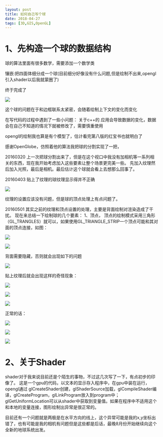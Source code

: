 ```yaml
---
layout: post
title: 如何自己写个球
date: 2018-04-27
tags: [3D,GIS,OpenGL]
---
```


# 1、先构造一个球的数据结构

球的算法里面有很多数学，需要添加一个数学类

镶嵌:把四面体细分成一个球(目前细分好像没有什么问题,但是绘制不出来,opengl引入shader以后我就蒙圈了)

终于完成了

![](/assets/BuildYourGlobe/q1.png)

这个球的问题在于和边框联系太紧密，会随着绘制上下文的变化而变化

在写代码的过程中遇到了一些小问题：
关于c++的
应用会导致数据的变化，数据会在自己不知道的情况下就被修改了，需要慎重使用

opengl的绘制我也算是有个模型了，估计看完第八版的红宝书也就明白了

感谢OpenGlobe，仿照着他的算法我把球的分割实现了一把，

20160320
上一次把球分割出来了，但是在这个视口中我没有加相机等一系列相关的东西，现在我开始考虑加入这些要素让整个场景更完美一些。
先加入纹理然后加入光照，最后是相机。最后估计这个球就会看上去想那么回事了。

20160403
贴上了纹理的球纹理显示得并不正确


![](/assets/BuildYourGlobe/q2.png)

纹理的设置应该没有问题，但是球的顶点处理上有点问题了。


20160501
其实之前的纹理和顶点设置的处理，主要是背面绘制对渲染造成了干扰。
现在来总结一下绘制球的几个要素：
1、顶点，
顶点的绘制模式采用三角形（GL_TRANGLES）就可以，如果使用GL_TRIANGLE_STRIP一个顶点可能和其对面的顶点连接，如图：

![](/assets/BuildYourGlobe/q3.png)

![](/assets/BuildYourGlobe/q4.png)

背面需要隐藏，否则就会出现如下的问题

![](/assets/BuildYourGlobe/q5.png)

贴上纹理后就会出现这样的奇怪现象：

![](/assets/BuildYourGlobe/q6.png)

![](/assets/BuildYourGlobe/q7.png)

![](/assets/BuildYourGlobe/q8.png)

正常的话：

![](/assets/BuildYourGlobe/q9.png)

![](/assets/BuildYourGlobe/q10.png)

![](/assets/BuildYourGlobe/q11.png)

# 2、关于Shader
shader对于我来说目前还是个陌生的事物，不过这几次写了一下，有点初步的印像了。
这是一个gpu的代码，以文本的显示存入程序中，在gpu中装在运行，opengl通过
glCreateShader创建，glShaderSource加载，glCompileShader编译，glCreateProgram，glLinkProgram放入到program中；
glGetUniformLocation可以从shader中获取到变量值。如果在程序中不适用这个和本地的变量连接，图形绘制出异常是很正常的。

目前还有一个问题就是两极是在水平方向的线上，这个异常可能是我的x,y坐标出错了，也有可能是我的相机有问题但是这些都是后话，最晚8月份开始继续向这个全新的地球系统出发。


